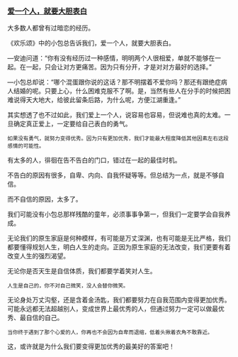 ### [爱一个人，就要大胆表白](https://mp.weixin.qq.com/s/AcvNe7y0BUtrDIDWPXL6gQ)

大多数人都曾有过暗恋的经历。

《欢乐颂》中的小包总告诉我们，爱一个人，就要大胆表白。

—安迪问道：“你有没有经历过一种感情，明明两个人很相爱，单就不能够在一起。在一起，只会让对方更痛苦。因为只有分开，才是对对方最好的选择。”

—小包总却说：“哪个混蛋跟你说的这话？那不明摆着不爱你吗？那还有跟绝症病人结婚的呢。只要上心，什么困难克服不了啊。是，当然有些人在分手的时候把困难说得天大地大，给彼此留条后路，为什么呢，方便江湖重逢。”



其实想透了也不过如此，我们爱上一个人，说容易也容易，但说难也真的太难。一旦确定真正爱上，一定要给自己表白的勇气。

`如果没有勇气，就努力变得优秀。因为只有更加优秀，我们才能最大程度降低其他因素左右这段感情的可能性。`

有太多的人，徘徊在告不告白的门口，错过在一起的最佳时机。

不告白的原因有很多，自卑、内向、自我怀疑等等。但总结为一点，就是不够自信。

而不自信的原因，太多了。

我们可能没有小包总那样残酷的童年，必须事事争第一，但我们一定要学会自我养成。

无论我们的原生家庭是何种模样，有可能是万丈深渊，也有可能是无比严格，我们都要懂得规划人生，明白人生的走向。正因为原生家庭的无法改变，我们更要有着改变人生的强烈渴望。

无论你是否天生是自信体质，我们都要学着笑对人生。

`人生是自己的，你不对自己微笑，没人会替你微笑。`

无论身处万丈沟壑，还是含着金汤匙，我们都要努力在自我范围内变得更加优秀。可能永远都无法超越别人，变成世界上最优秀的人，但通过努力一定可以做最优秀、最自信的自己。

`当你终于遇到了那个心爱的人，你再也不会因为自卑而退缩，低着头揪着衣角不敢靠近。`

这，或许就是为什么我们要变得更加优秀的最美好的答案吧！
